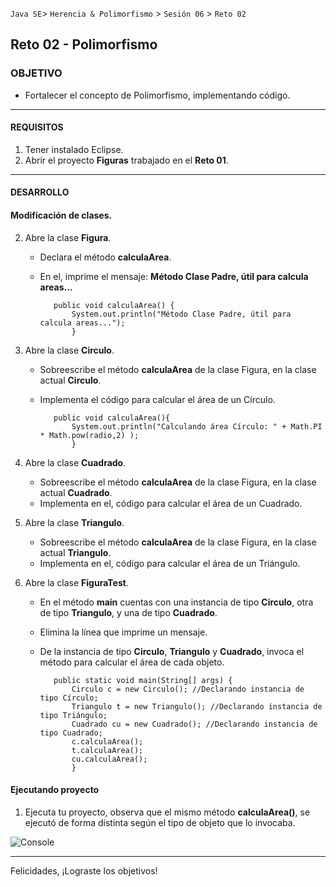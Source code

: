 
`Java SE`> `Herencia & Polimorfismo` > `Sesión 06` > `Reto 02`

## Reto 02 - Polimorfismo

### OBJETIVO

- Fortalecer el concepto de Polimorfismo, implementando código.

<hr>

#### REQUISITOS

1. Tener instalado Eclipse.
3. Abrir el proyecto <b>Figuras</b> trabajado en el <b>Reto 01</b>.

<hr>

#### DESARROLLO
   
#### Modificación de clases.

2. Abre la clase <b>Figura</b>.

   - Declara el método <b>calculaArea</b>.
   - En el, imprime el mensaje: <b>Método Clase Padre, útil para calcula areas...</b>
  
  			public void calculaArea() {
				System.out.println("Método Clase Padre, útil para calcula areas...");
				}

2. Abre la clase <b>Circulo</b>.

   - Sobreescribe el método <b>calculaArea</b> de la clase Figura, en la clase actual <b>Circulo</b>.
   - Implementa el código para calcular el área de un Círculo.
   
   			public void calculaArea(){
				System.out.println("Calculando área Círculo: " + Math.PI * Math.pow(radio,2) );
				}  
		
3. Abre la clase <b>Cuadrado</b>.

   - Sobreescribe el método <b>calculaArea</b> de la clase Figura, en la clase actual <b>Cuadrado</b>.
   - Implementa en el, código para calcular el área de un Cuadrado.
      		 
4. Abre la clase <b>Triangulo</b>.

   - Sobreescribe el método <b>calculaArea</b> de la clase Figura, en la clase actual <b>Triangulo</b>.
   - Implementa en el, código para calcular el área de un Triángulo.
   
5. Abre la clase <b>FiguraTest</b>.

   - En el método <b>main</b> cuentas con una instancia de tipo <b>Circulo</b>, otra de tipo <b>Triangulo</b>, y una de tipo <b>Cuadrado</b>.
   - Elimina la línea que imprime un mensaje.
   - De la instancia de tipo <b>Circulo</b>, <b>Triangulo</b> y <b>Cuadrado</b>, invoca el método para calcular el área de cada objeto.
  
  			public static void main(String[] args) {
				Circulo c = new Circulo(); //Declarando instancia de tipo Círculo;
				Triangulo t = new Triangulo(); //Declarando instancia de tipo Triángulo;
				Cuadrado cu = new Cuadrado(); //Declarando instancia de tipo Cuadrado;
				c.calculaArea();
				t.calculaArea();	
				cu.calculaArea();
				}
   
#### Ejecutando proyecto

1. Ejecuta tu proyecto, observa que el mismo método <b>calculaArea()</b>, se ejecutó de forma distinta según el tipo de objeto que lo invocaba.

![Console](https://user-images.githubusercontent.com/56565204/67805076-e0ab5600-fa55-11e9-831d-957afc6302b5.png)

<hr>

Felicidades, ¡Lograste los objetivos!
